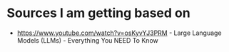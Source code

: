 # Sources I am getting based on

+ https://www.youtube.com/watch?v=osKyvYJ3PRM - Large Language Models (LLMs) - Everything You NEED To Know